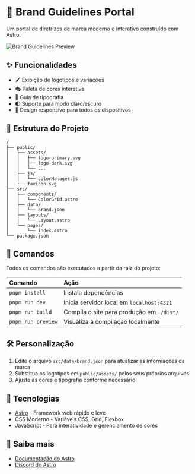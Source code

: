 # 🎨 Brand Guidelines Portal

Um portal de diretrizes de marca moderno e interativo construído com Astro.

![Brand Guidelines Preview](https://github.com/withastro/astro/assets/2244813/a0a5533c-a856-4198-8470-2d67b1d7c554)

## ✨ Funcionalidades

- 🖌️ Exibição de logotipos e variações
- 🎭 Paleta de cores interativa
- 📝 Guia de tipografia
- 🌓 Suporte para modo claro/escuro
- 📱 Design responsivo para todos os dispositivos

## 🚀 Estrutura do Projeto

```text
/
├── public/
│   ├── assets/
│   │   ├── logo-primary.svg
│   │   ├── logo-dark.svg
│   │   └── ...
│   ├── js/
│   │   └── colorManager.js
│   └── favicon.svg
├── src/
│   ├── components/
│   │   └── ColorGrid.astro
│   ├── data/
│   │   └── brand.json
│   ├── layouts/
│   │   └── Layout.astro
│   └── pages/
│       └── index.astro
└── package.json
```

## 🧞 Comandos

Todos os comandos são executados a partir da raiz do projeto:

| Comando            | Ação                                      |
| :----------------- | :---------------------------------------- |
| `pnpm install`     | Instala dependências                      |
| `pnpm run dev`     | Inicia servidor local em `localhost:4321` |
| `pnpm run build`   | Compila o site para produção em `./dist/` |
| `pnpm run preview` | Visualiza a compilação localmente         |

## 🛠️ Personalização

1. Edite o arquivo `src/data/brand.json` para atualizar as informações da marca
2. Substitua os logotipos em `public/assets/` pelos seus próprios arquivos
3. Ajuste as cores e tipografia conforme necessário

## 🔗 Tecnologias

- [Astro](https://astro.build) - Framework web rápido e leve
- CSS Moderno - Variáveis CSS, Grid, Flexbox
- JavaScript - Para interatividade e gerenciamento de cores

## 👀 Saiba mais

- [Documentação do Astro](https://docs.astro.build)
- [Discord do Astro](https://astro.build/chat)
